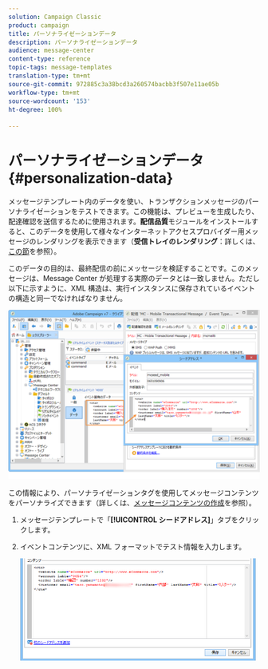 ```yaml
---
solution: Campaign Classic
product: campaign
title: パーソナライゼーションデータ
description: パーソナライゼーションデータ
audience: message-center
content-type: reference
topic-tags: message-templates
translation-type: tm+mt
source-git-commit: 972885c3a38bcd3a260574bacbb3f507e11ae05b
workflow-type: tm+mt
source-wordcount: '153'
ht-degree: 100%

---
```



# パーソナライゼーションデータ{#personalization-data}

メッセージテンプレート内のデータを使い、トランザクションメッセージのパーソナライゼーションをテストできます。この機能は、プレビューを生成したり、配達確認を送信するために使用されます。**配信品質**&#x200B;モジュールをインストールすると、このデータを使用して様々なインターネットアクセスプロバイダー用メッセージのレンダリングを表示できます（**受信トレイのレンダリング**：詳しくは、[この節](../../delivery/using/inbox-rendering.md)を参照）。

このデータの目的は、最終配信の前にメッセージを検証することです。このメッセージは、Message Center が処理する実際のデータとは一致しません。ただし以下に示すように、XML 構造は、実行インスタンスに保存されているイベントの構造と同一でなければなりません。

![](assets/messagecenter_create_custo_006.png)

この情報により、パーソナライゼーションタグを使用してメッセージコンテンツをパーソナライズできます（詳しくは、[メッセージコンテンツの作成](../../message-center/using/creating-message-content.md)を参照）。

1. メッセージテンプレートで「**[!UICONTROL シードアドレス]**」タブをクリックします。
1. イベントコンテンツに、XML フォーマットでテスト情報を入力します。

   ![](assets/messagecenter_create_custo_001.png)
